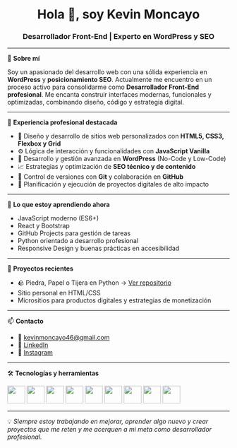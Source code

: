 <h1 align="center">Hola 👋, soy Kevin Moncayo</h1>
<h3 align="center">Desarrollador Front-End | Experto en WordPress y SEO</h3>

---

🎯 **Sobre mí**

Soy un apasionado del desarrollo web con una sólida experiencia en **WordPress** y **posicionamiento SEO**. Actualmente me encuentro en un proceso activo para consolidarme como **Desarrollador Front-End profesional**. Me encanta construir interfaces modernas, funcionales y optimizadas, combinando diseño, código y estrategia digital.

---

💼 **Experiencia profesional destacada**

- 🎨 Diseño y desarrollo de sitios web personalizados con **HTML5, CSS3, Flexbox y Grid**
- ⚙️ Lógica de interacción y funcionalidades con **JavaScript Vanilla**
- 🔧 Desarrollo y gestión avanzada en **WordPress** (No-Code y Low-Code)
- 📈 Estrategias y optimización de **SEO técnico y de contenido**
- 🧩 Control de versiones con **Git** y colaboración en **GitHub**
- 🧠 Planificación y ejecución de proyectos digitales de alto impacto

---

🚀 **Lo que estoy aprendiendo ahora**

- JavaScript moderno (ES6+)
- React y Bootstrap
- GitHub Projects para gestión de tareas
- Python orientado a desarrollo profesional
- Responsive Design y buenas prácticas en accesibilidad

---

📌 **Proyectos recientes**

- 🪨 Piedra, Papel o Tijera en Python → [Ver repositorio](https://github.com/kevinmoncayo46/piedra-papel-tijera-py)
- Sitio personal en HTML/CSS
- Micrositios para productos digitales y estrategias de monetización

---

📫 **Contacto**

- 💌 kevinmoncayo46@gmail.com  
- 💼 [LinkedIn](https://www.linkedin.com/in/kevinmoncayo46)  
- 📸 [Instagram](https://instagram.com/kevin_gmonca)

---

🛠 **Tecnologías y herramientas**

<p align="left">
  <img src="https://cdn.jsdelivr.net/gh/devicons/devicon/icons/html5/html5-original.svg" height="40"/>
  <img src="https://cdn.jsdelivr.net/gh/devicons/devicon/icons/css3/css3-original.svg" height="40"/>
  <img src="https://cdn.jsdelivr.net/gh/devicons/devicon/icons/javascript/javascript-original.svg" height="40"/>
  <img src="https://cdn.jsdelivr.net/gh/devicons/devicon/icons/wordpress/wordpress-original.svg" height="40"/>
  <img src="https://cdn.jsdelivr.net/gh/devicons/devicon/icons/git/git-original.svg" height="40"/>
  <img src="https://cdn.jsdelivr.net/gh/devicons/devicon/icons/github/github-original.svg" height="40"/>
  <img src="https://cdn.jsdelivr.net/gh/devicons/devicon/icons/figma/figma-original.svg" height="40"/>
  <img src="https://cdn.jsdelivr.net/gh/devicons/devicon/icons/photoshop/photoshop-plain.svg" height="40"/>
  <img src="https://cdn.jsdelivr.net/gh/devicons/devicon/icons/python/python-original.svg" height="40"/>
</p>

---

💡 *Siempre estoy trabajando en mejorar, aprender algo nuevo y crear proyectos que me reten y me acerquen a mi meta como desarrollador profesional.*
